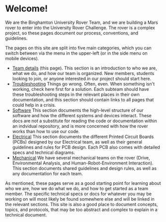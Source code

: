 # Welcome!

We are the Binghamton University Rover Team, and we are building a Mars rover to enter into the University Rover Challenge. The rover is a complex project, so these pages document our process, conventions, and guidelines.&#x20;

The pages on this site are split into five main categories, which you can switch between via the menu in the upper-left (or in the side menu on mobile devices).

* [Team details](http://127.0.0.1:5000/o/cecka0SiHCkEKdZJzt6Q/s/lX3w5vgbyxScLPZkgeCk/ "mention") (this page). This section is an introduction to who we are, what we do, and how our team is organized. New members, students looking to join, or anyone interested in our project should start here.
* [Troubleshooting](http://127.0.0.1:5000/o/cecka0SiHCkEKdZJzt6Q/s/bwphQGF7LcFlxAztxG7t/ "mention") Things go wrong. Often, even. When something isn't working, check here first for a solution. Each subteam should have these troubleshooting steps in the relevant places in their own documentation, and this section should contain links to all pages that could help in a crisis.
* [Software](http://127.0.0.1:5000/o/cecka0SiHCkEKdZJzt6Q/s/Xy9UCQVV6ub6qMjWZys9/ "mention") This section documents the high-level structure of our software and how the different systems and devices interact. These docs are not a substitute for reading the code or documentation within an indvidual repository, and is more concerned with how the rover works than how to use our code. &#x20;
* [Electrical](http://127.0.0.1:5000/o/cecka0SiHCkEKdZJzt6Q/s/bhTceLnBzIhrlO6WDIv5/ "mention") This section documents the different Printed Circuit Boards (PCBs) designed by our Electrical team, as well as their general guidelines and rules for PCB design. Each PCB also comes with detailed specs and technical diagrams.&#x20;
* [Mechanical](http://127.0.0.1:5000/o/cecka0SiHCkEKdZJzt6Q/s/afr4EWTwHjeKu1J4SGlu/ "mention") We have several mechanical teams on the rover (Drive, Environmental Analysis, and Human-Robot-Environment Interaction). This section documents shared guidelines and design rules, as well as any documentation for each team.

As mentioned, these pages serve as a good starting point for learning about who we are, how we do what we do, and how to get started as a team member. The specific technical specs or docs for whatever you may be working on will most likely be found somewhere else and will be linked in the relevant sections. This site is also a good place to document concepts, topics, and protocols, that may be too abstract and complex to explain in a technical document.
